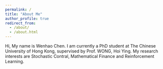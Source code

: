 ```yaml
---
permalink: /
title: "About Me"
author_profile: true
redirect_from: 
  - /about/
  - /about.html
---
```


Hi, My name is Wenhao Chen. I am currently a PhD student at The Chinese University of Hong Kong, supervised by Prof. WONG, Hoi Ying. My research interests are Stochastic Contral, Mathematical Finance and Reinforcement Learning. 
